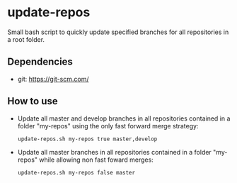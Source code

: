 # update-repos
Small bash script to quickly update specified branches for all repositories in a root folder.

## Dependencies
+ git: <https://git-scm.com/>

## How to use
+ Update all master and develop branches in all repositories contained in a folder "my-repos" using the only fast forward merge strategy:

  ```
  update-repos.sh my-repos true master,develop
  ```

+ Update all master branches in all repositories contained in a folder "my-repos" while allowing non fast foward merges:

  ```
  update-repos.sh my-repos false master
  ```

